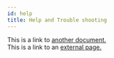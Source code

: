 ```yaml
---
id: help
title: Help and Trouble shooting
---
```


This is a link to [another document.](api.md)  
This is a link to an [external page.](http://www.example.com)

